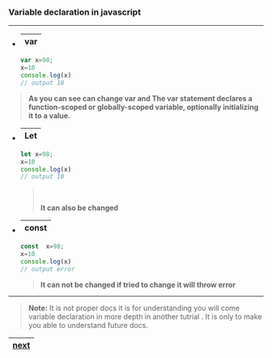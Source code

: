 ### Variable declaration in javascript
--- 
- |var|
  |---|

  ```javascript
  var x=98;
  x=10
  console.log(x)
  // output 10

  ```

>**As you can see can change var and The var statement declares a function-scoped or globally-scoped variable, optionally initializing it to a value.**

- |Let|
  |---|
  ```javascript
  let x=98;
  x=10
  console.log(x)
  // output 10

  ```
  ><br>
  >
  >**It can also be changed**
  ><br>
  >

- |const|
  |---|
  ```javascript
  const  x=98;
  x=10
  console.log(x)
  // output error

  ```

  >**It can not be changed if tried to change it will throw error**

---
>**Note:** It is not proper docs it is for understanding you will come variable declaration in more depth in another tutrial . It is only to make you able to understand future docs. 


|[next](https://github.com/AcquireDevs/javascript-tutorial-3)|
|---|





